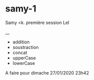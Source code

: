 # samy-1
Samy &lt;k. première session
Lel

__

- addition
- soustraction
- concat
- upperCase
- lowerCase

A faire pour dimache 27/01/2020 23h42
